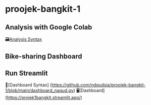 # proojek-bangkit-1
## Analysis with Google Colab
🗃️[Analysis Syntax](https://github.com/ndqudsia/proojek-bangkit-1/blob/main/Copy_of_Proyek_Analisis_Data_Nadia.ipynb)

## Bike-sharing Dashboard

## Run Streamlit
🔗[Dashboard Syntax] (https://github.com/ndqudsia/proojek-bangkit-1/blob/main/dashboard_naqud.py)
🖥️[Dashboard] (https://projek1bangkit.streamlit.app/)
